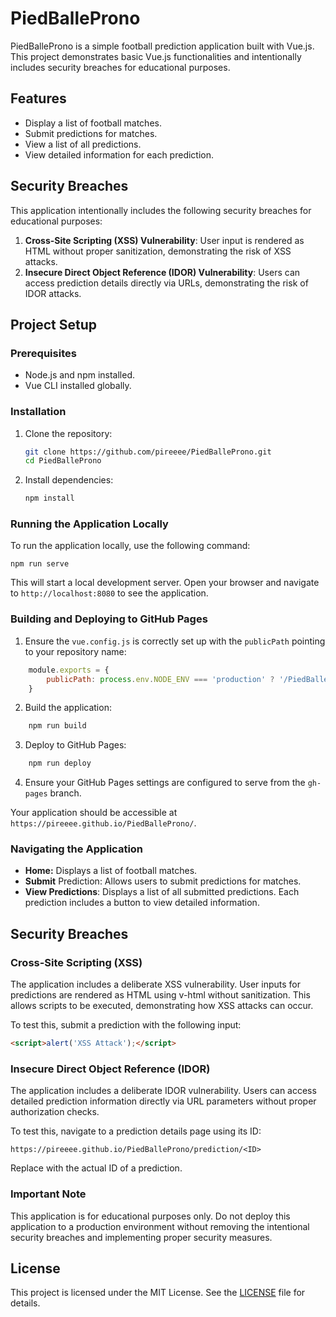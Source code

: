 # PiedBalleProno

PiedBalleProno is a simple football prediction application built with Vue.js. This project demonstrates basic Vue.js functionalities and intentionally includes security breaches for educational purposes.

## Features

- Display a list of football matches.
- Submit predictions for matches.
- View a list of all predictions.
- View detailed information for each prediction.

## Security Breaches

This application intentionally includes the following security breaches for educational purposes:

1. **Cross-Site Scripting (XSS) Vulnerability**: User input is rendered as HTML without proper sanitization, demonstrating the risk of XSS attacks.
2. **Insecure Direct Object Reference (IDOR) Vulnerability**: Users can access prediction details directly via URLs, demonstrating the risk of IDOR attacks.

## Project Setup

### Prerequisites

- Node.js and npm installed.
- Vue CLI installed globally.

### Installation

1. Clone the repository:

   ```bash
   git clone https://github.com/pireeee/PiedBalleProno.git
   cd PiedBalleProno
   ```

2.  Install dependencies:

    ```bash
    npm install
    ```

### Running the Application Locally
To run the application locally, use the following command:

    npm run serve


This will start a local development server. 
Open your browser and navigate to `http://localhost:8080` to see the application.

### Building and Deploying to GitHub Pages
1. Ensure the `vue.config.js` is correctly set up with the `publicPath` pointing to your repository name:

```javascript
    module.exports = {
        publicPath: process.env.NODE_ENV === 'production' ? '/PiedBalleProno/' : '/'
    }
```
2. Build the application:

```bash
    npm run build
```

3. Deploy to GitHub Pages:

```bash
    npm run deploy
```
4. Ensure your GitHub Pages settings are configured to serve from the `gh-pages` branch.

Your application should be accessible at `https://pireeee.github.io/PiedBalleProno/`.

### Navigating the Application
- **Home:** Displays a list of football matches.
- **Submit** Prediction: Allows users to submit predictions for matches.
- **View Predictions**: Displays a list of all submitted predictions. Each prediction includes a button to view detailed information.

## Security Breaches
### Cross-Site Scripting (XSS)
The application includes a deliberate XSS vulnerability. User inputs for predictions are rendered as HTML using v-html without sanitization. This allows scripts to be executed, demonstrating how XSS attacks can occur.

To test this, submit a prediction with the following input:

```html
<script>alert('XSS Attack');</script>
```
### Insecure Direct Object Reference (IDOR)
The application includes a deliberate IDOR vulnerability. Users can access detailed prediction information directly via URL parameters without proper authorization checks.

To test this, navigate to a prediction details page using its ID:

```plaintext
https://pireeee.github.io/PiedBalleProno/prediction/<ID>
```
Replace <ID> with the actual ID of a prediction.
### Important Note
This application is for educational purposes only. Do not deploy this application to a production environment without removing the intentional security breaches and implementing proper security measures.

## License

This project is licensed under the MIT License. See the [LICENSE](LICENSE) file for details.
